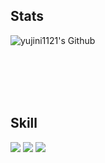 <!--![header](https://capsule-render.vercel.app/api?type=Waving&color=auto&height=300&section=header&text=It's%20me&fontSize=90&fontColor=ffffff)
<br/><br/><br/><br/>-->


## Stats  
![yujini1121's Github](https://github-readme-stats.vercel.app/api?username=yujini1121&count_private=true&show_icons=true&theme=radical)
<!--![Top Langs](https://github-readme-stats.vercel.app/api/top-langs/?username=yujini1121&layout=compact&theme=radical&card_width=468)-->

<br/><br/><br/><br/>


## Skill
<img src="https://img.shields.io/badge/Unity -000000?style=for-the-badge&logo=Unity #&logoColor=white"/></a>
<img src="https://img.shields.io/badge/Csharp -239120?style=for-the-badge&logo=csharp #&logoColor=white"/></a>
<img src="https://img.shields.io/badge/C++ -262577?style=for-the-badge&logo=cplusplus #&logoColor=white"/></a>
<br/><br/><br/><br/><br/>


<!--
**yujini1121/yujini1121** is a ✨ _special_ ✨ repository because its `README.md` (this file) appears on your GitHub profile.

Here are some ideas to get you started:

- 🔭 I’m currently working on ...
- 🌱 I’m currently learning ...
- 👯 I’m looking to collaborate on ...
- 🤔 I’m looking for help with ...
- 💬 Ask me about ...
- 📫 How to reach me: ...
- 😄 Pronouns: ...
- ⚡ Fun fact: ...
-->
